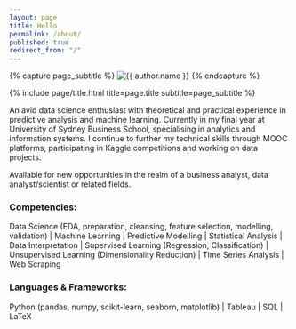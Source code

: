 ```yaml
---
layout: page
title: Hello
permalink: /about/
published: true
redirect_from: "/"
---
```


<div class="page" markdown="1">

{% capture page_subtitle %}
<img
    class="me"
    alt="{{ author.name }}"
    src="{{ site.author.photo | relative_url }}"
    srcset="{{ site.author.photo2x | relative_url }} 2x"
/>
{% endcapture %}

{% include page/title.html title=page.title subtitle=page_subtitle %}

An avid data science enthusiast with theoretical and practical experience in predictive analysis and machine learning. Currently in my final year at University of Sydney Business School, specialising in analytics and information systems. I continue to further my technical skills through MOOC platforms, participating in Kaggle competitions and working on data projects.

Available for new opportunities in the realm of a business analyst, data analyst/scientist or related fields.

### Competencies:

Data Science (EDA, preparation, cleansing, feature selection, modelling, validation) \| Machine Learning \| Predictive Modelling \| Statistical Analysis \| Data Interpretation \| Supervised Learning (Regression, Classification) \| Unsupervised Learning (Dimensionality Reduction) \| Time Series Analysis \| Web Scraping

### Languages & Frameworks:

Python (pandas, numpy, scikit-learn, seaborn, matplotlib) \| Tableau \| SQL \| LaTeX 

</div>
